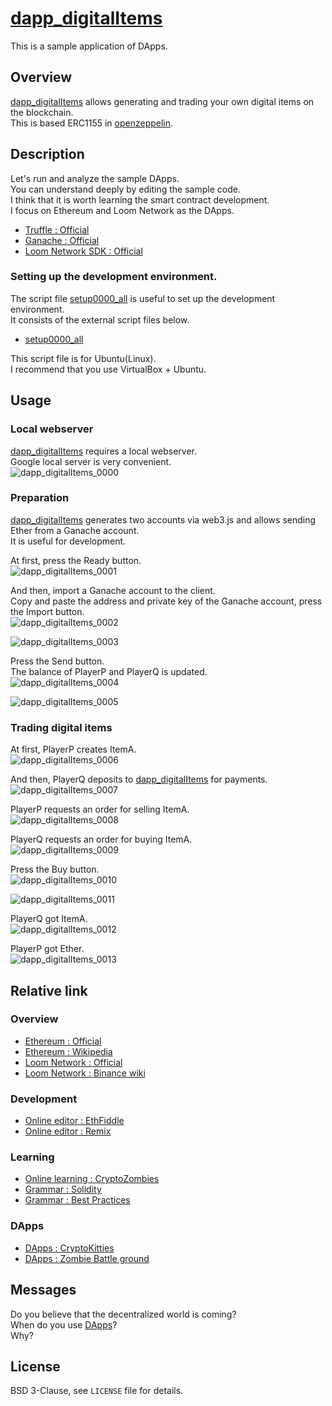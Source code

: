 # [dapp_digitalItems](https://github.com/zombietimes/dapp_digitalItems)
This is a sample application of DApps.  

## Overview
[dapp_digitalItems](https://github.com/zombietimes/dapp_digitalItems) allows generating and trading your own digital items on the blockchain.  
This is based ERC1155 in [openzeppelin](https://github.com/OpenZeppelin/openzeppelin-contracts).  

## Description
Let's run and analyze the sample DApps.  
You can understand deeply by editing the sample code.  
I think that it is worth learning the smart contract development.  
I focus on Ethereum and Loom Network as the DApps.  
- [Truffle : Official](https://truffleframework.com/)  
- [Ganache : Official](https://truffleframework.com/docs/ganache/overview)  
- [Loom Network SDK : Official](https://loomx.io/developers/)  

### Setting up the development environment.
The script file [setup0000_all](https://github.com/zombietimes/setup0000_all) is useful to set up the development environment.  
It consists of the external script files below.  
- [setup0000_all](https://github.com/zombietimes/setup0000_all)  
  
This script file is for Ubuntu(Linux).  
I recommend that you use VirtualBox + Ubuntu.  

## Usage
### Local webserver
[dapp_digitalItems](https://github.com/zombietimes/dapp_digitalItems) requires a local webserver.  
Google local server is very convenient.  
![dapp_digitalItems_0000](https://user-images.githubusercontent.com/50263232/116646317-aefcad80-a9b2-11eb-963d-5e89ec2c3519.png)  

### Preparation
[dapp_digitalItems](https://github.com/zombietimes/dapp_digitalItems) generates two accounts via web3.js and 
allows sending Ether from a Ganache account.  
It is useful for development.  
  
At first, press the Ready button.  
![dapp_digitalItems_0001](https://user-images.githubusercontent.com/50263232/116646343-c0de5080-a9b2-11eb-9343-8182fed7d1d4.png)  
  
And then, import a Ganache account to the client.  
Copy and paste the address and private key of the Ganache account, press the Import button.  
![dapp_digitalItems_0002](https://user-images.githubusercontent.com/50263232/116646371-d2275d00-a9b2-11eb-876c-99e59ff39cb9.png)  
  
![dapp_digitalItems_0003](https://user-images.githubusercontent.com/50263232/116646388-e10e0f80-a9b2-11eb-8bdf-df26c2fba8a7.png)  
  
Press the Send button.  
The balance of PlayerP and PlayerQ is updated.  
![dapp_digitalItems_0004](https://user-images.githubusercontent.com/50263232/116646413-ef5c2b80-a9b2-11eb-8e79-e9605b11e847.png)  
  
![dapp_digitalItems_0005](https://user-images.githubusercontent.com/50263232/116646427-fdaa4780-a9b2-11eb-9674-ca9698817716.png)  

### Trading digital items
At first, PlayerP creates ItemA.  
![dapp_digitalItems_0006](https://user-images.githubusercontent.com/50263232/116646460-1155ae00-a9b3-11eb-8f46-d71fed7126ea.png)  
  
And then, PlayerQ deposits to [dapp_digitalItems](https://github.com/zombietimes/dapp_digitalItems) for payments.
![dapp_digitalItems_0007](https://user-images.githubusercontent.com/50263232/116646480-203c6080-a9b3-11eb-8cc4-6357531a299d.png)  
  
PlayerP requests an order for selling ItemA.  
![dapp_digitalItems_0008](https://user-images.githubusercontent.com/50263232/116646495-2d594f80-a9b3-11eb-913a-6677b67960e6.png)  
  
PlayerQ requests an order for buying ItemA.  
![dapp_digitalItems_0009](https://user-images.githubusercontent.com/50263232/116646513-38ac7b00-a9b3-11eb-9064-bcd162d90b70.png)  
  
Press the Buy button.  
![dapp_digitalItems_0010](https://user-images.githubusercontent.com/50263232/116646538-48c45a80-a9b3-11eb-8bb3-7fbfcde521fb.png)  
  
![dapp_digitalItems_0011](https://user-images.githubusercontent.com/50263232/116646557-54178600-a9b3-11eb-95b6-92cc1e74fb7b.png)  
  
PlayerQ got ItemA.  
![dapp_digitalItems_0012](https://user-images.githubusercontent.com/50263232/116646594-6db8cd80-a9b3-11eb-9507-7fcb1dfda8b7.png)  
  
PlayerP got Ether.  
![dapp_digitalItems_0013](https://user-images.githubusercontent.com/50263232/116646642-8a550580-a9b3-11eb-9671-60cd309b11ee.png)  

## Relative link
### Overview
- [Ethereum : Official](https://www.ethereum.org/)
- [Ethereum : Wikipedia](https://en.wikipedia.org/wiki/Ethereum)
- [Loom Network : Official](https://loomx.io/)
- [Loom Network : Binance wiki](https://info.binance.com/en/currencies/loom-network)

### Development
- [Online editor : EthFiddle](https://ethfiddle.com/)
- [Online editor : Remix](https://remix.ethereum.org/)

### Learning
- [Online learning : CryptoZombies](https://cryptozombies.io/)
- [Grammar : Solidity](https://solidity.readthedocs.io/)
- [Grammar : Best Practices](https://github.com/ConsenSys/smart-contract-best-practices)

### DApps
- [DApps : CryptoKitties](https://www.cryptokitties.co/)
- [DApps : Zombie Battle ground](https://loom.games/en/)

## Messages
Do you believe that the decentralized world is coming?  
When do you use [DApps](https://en.wikipedia.org/wiki/Decentralized_application)?  
Why?  

## License
BSD 3-Clause, see `LICENSE` file for details.  

